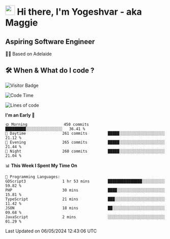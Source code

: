 <h1><img src="https://emojis.slackmojis.com/emojis/images/1531849430/4246/blob-sunglasses.gif?1531849430" width="30"/> Hi there, I'm Yogeshvar - aka Maggie</h1>

## Aspiring Software Engineer
🏂🏻  Based on Adelaide 

## 🛠 When & What do I code ?  

![Visitor Badge](https://visitor-badge.feriirawann.repl.co?username=yogeshvar&repo=yogeshvar&label=Visitors&style=plastic&color=%23457BFF&contentType=svg)

<!--START_SECTION:waka-->
![Code Time](http://img.shields.io/badge/Code%20Time-2%2C887%20hrs%2019%20mins-blue)

![Lines of code](https://img.shields.io/badge/From%20Hello%20World%20I%27ve%20Written-4.2%20million%20lines%20of%20code-blue)

**I'm an Early 🐤** 

```text
🌞 Morning                450 commits         █████████░░░░░░░░░░░░░░░░   36.41 % 
🌆 Daytime                261 commits         █████░░░░░░░░░░░░░░░░░░░░   21.12 % 
🌃 Evening                265 commits         █████░░░░░░░░░░░░░░░░░░░░   21.44 % 
🌙 Night                  260 commits         █████░░░░░░░░░░░░░░░░░░░░   21.04 % 
```


📊 **This Week I Spent My Time On** 

```text
💬 Programming Languages: 
GDScript3                1 hr 53 mins        ███████████████░░░░░░░░░░   59.82 % 
PHP                      30 mins             ████░░░░░░░░░░░░░░░░░░░░░   15.81 % 
TypeScript               21 mins             ███░░░░░░░░░░░░░░░░░░░░░░   11.42 % 
JSON                     18 mins             ██░░░░░░░░░░░░░░░░░░░░░░░   09.68 % 
JavaScript               2 mins              ░░░░░░░░░░░░░░░░░░░░░░░░░   01.29 % 
```


 Last Updated on 06/05/2024 12:43:06 UTC
<!--END_SECTION:waka-->
